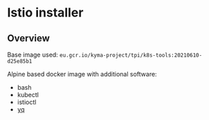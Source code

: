 # Istio installer

## Overview
Base image used: `eu.gcr.io/kyma-project/tpi/k8s-tools:20210610-d25e85b1`

Alpine based docker image with additional software:
- bash
- kubectl
- istioctl
- [yq](https://github.com/mikefarah/yq)
